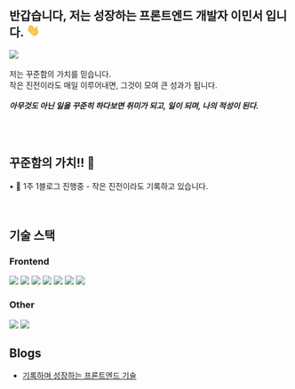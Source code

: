 ## 반갑습니다, 저는 성장하는 프론트엔드 개발자 이민서 입니다. <img src="https://raw.githubusercontent.com/ABSphreak/ABSphreak/master/gifs/Hi.gif" width="24"/>

<img width="200" src="https://img.shields.io/badge/Gmail-dlalstj3164@gmail.com-EA4335?style=flat-square&logo=Gmail&logoColor=white"/>

저는 꾸준함의 가치를 믿습니다.<br />작은 진전이라도 매일 이루어내면, 그것이 모여 큰 성과가 됩니다.<br /><br /><i><strong>아무것도 아닌 일을 꾸준히 하다보면 취미가 되고, 일이 되며, 나의 적성이 된다.</strong></i><br />

<br />
<br />


## 꾸준함의 가치!! 🤔


• 📝 1주 1블로그 진행중 - 작은 진전이라도 기록하고 있습니다.  
<br />
<br />


## 기술 스택

### Frontend

<img src="https://img.shields.io/badge/HTML5-E34F26?style=for-the-badge&logo=html5&logoColor=white" height="30" /> <img src="https://img.shields.io/badge/CSS3-1572B6?style=for-the-badge&logo=css3&logoColor=white" height="30" /> <img src="https://img.shields.io/badge/JavaScript-F7DF1E?style=for-the-badge&logo=javascript&logoColor=white" height="30" /> <img src="https://img.shields.io/badge/Typescript-3178C6?style=flat-square&logo=Typescript&logoColor=white"/> <img src="https://img.shields.io/badge/React-61DAFB?style=for-the-badge&logo=react&logoColor=white" height="30" /> <img src="https://img.shields.io/badge/Sass-CC6699?style=for-the-badge&logo=sass&logoColor=white" height="30" /> <img src="https://img.shields.io/badge/Tailwind%20CSS-06B6D4?style=for-the-badge&logo=tailwindcss&logoColor=white" height="30" /> 

### Other

<img src="https://img.shields.io/badge/GitHub-181717?style=for-the-badge&logo=github&logoColor=white" height="30" /> <img src="https://img.shields.io/badge/Notion-000000?style=for-the-badge&logo=notion&logoColor=white" height="30" /> 



## Blogs

<!-- BLOG-POST-LIST:START -->
- [기록하며 성장하는 프론트엔드 기술](https://velog.io/@mimim/posts) 
<!-- BLOG-POST-LIST:END -->
